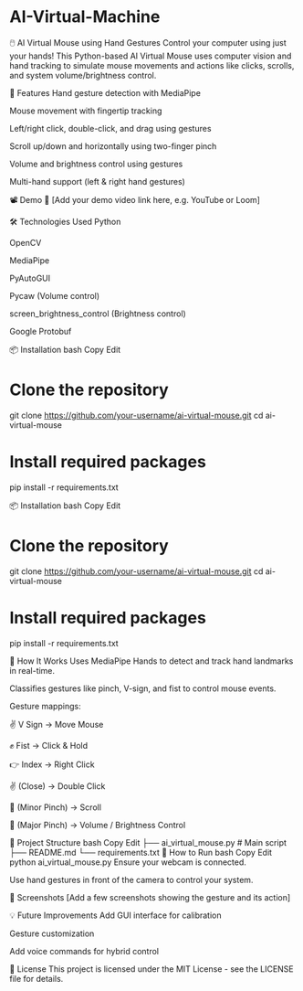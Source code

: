 # AI-Virtual-Machine
🖱️ AI Virtual Mouse using Hand Gestures
Control your computer using just your hands! This Python-based AI Virtual Mouse uses computer vision and hand tracking to simulate mouse movements and actions like clicks, scrolls, and system volume/brightness control.

🚀 Features
Hand gesture detection with MediaPipe

Mouse movement with fingertip tracking

Left/right click, double-click, and drag using gestures

Scroll up/down and horizontally using two-finger pinch

Volume and brightness control using gestures

Multi-hand support (left & right hand gestures)

📽️ Demo
🎥 [Add your demo video link here, e.g. YouTube or Loom]

🛠️ Technologies Used
Python

OpenCV

MediaPipe

PyAutoGUI

Pycaw (Volume control)

screen_brightness_control (Brightness control)

Google Protobuf

📦 Installation
bash
Copy
Edit
# Clone the repository
git clone https://github.com/your-username/ai-virtual-mouse.git
cd ai-virtual-mouse

# Install required packages
pip install -r requirements.txt

📦 Installation
bash
Copy
Edit
# Clone the repository
git clone https://github.com/your-username/ai-virtual-mouse.git
cd ai-virtual-mouse

# Install required packages
pip install -r requirements.txt




🧠 How It Works
Uses MediaPipe Hands to detect and track hand landmarks in real-time.

Classifies gestures like pinch, V-sign, and fist to control mouse events.

Gesture mappings:

✌️ V Sign → Move Mouse

✊ Fist → Click & Hold

👉 Index → Right Click

✌️ (Close) → Double Click

🤏 (Minor Pinch) → Scroll

🤏 (Major Pinch) → Volume / Brightness Control

📁 Project Structure
bash
Copy
Edit
├── ai_virtual_mouse.py     # Main script
├── README.md
└── requirements.txt
🧪 How to Run
bash
Copy
Edit
python ai_virtual_mouse.py
Ensure your webcam is connected.

Use hand gestures in front of the camera to control your system.

📸 Screenshots
[Add a few screenshots showing the gesture and its action]

💡 Future Improvements
Add GUI interface for calibration

Gesture customization

Add voice commands for hybrid control

📄 License
This project is licensed under the MIT License - see the LICENSE file for details.


